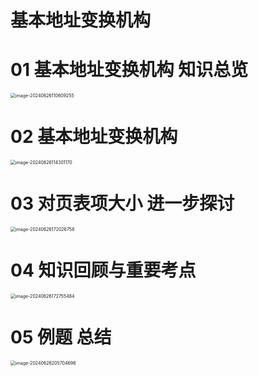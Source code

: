 # 基本地址变换机构



# 01 基本地址变换机构 知识总览

<img src="https://cvp.oss-cn-shanghai.aliyuncs.com/picgo/202406261106587.png" alt="image-20240626110609255" style="zoom:50%;" />



# 02 基本地址变换机构

<img src="https://cvp.oss-cn-shanghai.aliyuncs.com/picgo/202406261143615.png" alt="image-20240626114301170" style="zoom:50%;" />



# 03 对页表项大小 进一步探讨

<img src="https://cvp.oss-cn-shanghai.aliyuncs.com/picgo/202406261720278.png" alt="image-20240626172026758" style="zoom:50%;" />



# 04 知识回顾与重要考点

<img src="https://cvp.oss-cn-shanghai.aliyuncs.com/picgo/202406261727877.png" alt="image-20240626172755484" style="zoom:50%;" />



# 05 例题 总结

<img src="https://cvp.oss-cn-shanghai.aliyuncs.com/picgo/202406262057084.png" alt="image-20240626205704696" style="zoom:50%;" />